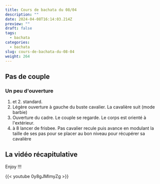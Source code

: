 ```yaml
---
title: Cours de bachata du 08/04
description: ""
date: 2024-04-08T16:14:03.214Z
preview: ""
draft: false
tags:
  - bachata
categories:
  - bachata
slug: cours-de-bachata-du-08-04
weight: 264
--- 
```


## Pas de couple

### Un peu d'ouverture

1. et 2. standard. 
3. Légère ouverture à gauche du buste cavalier. La cavalière suit (mode barbie)
4. Ouverture du cadre. Le couple se regarde. Le corps est orienté à l'extérieur.
5. à 8 lancer de frisbee. Pas cavalier recule puis avance en modulant la taille de ses pas pour se placer au bon niveau pour récupérer sa cavalière 


## La vidéo récapitulative

Enjoy !!!

{{< youtube 0y8gJMlmyZg >}}
